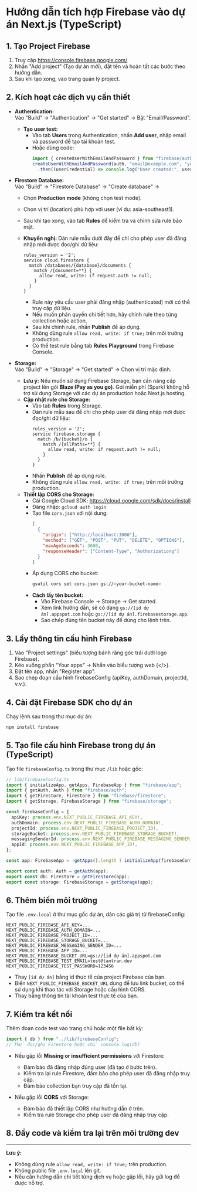 # Hướng dẫn tích hợp Firebase vào dự án Next.js (TypeScript)

## 1. Tạo Project Firebase

1. Truy cập https://console.firebase.google.com/
2. Nhấn "Add project" (Tạo dự án mới), đặt tên và hoàn tất các bước theo hướng dẫn.
3. Sau khi tạo xong, vào trang quản lý project.

## 2. Kích hoạt các dịch vụ cần thiết

- **Authentication:**  
  Vào "Build" → "Authentication" → "Get started" → Bật "Email/Password".
  - **Tạo user test:**
    - Vào tab **Users** trong Authentication, nhấn **Add user**, nhập email và password để tạo tài khoản test.
    - Hoặc dùng code:
      ```js
      import { createUserWithEmailAndPassword } from "firebase/auth";
      createUserWithEmailAndPassword(auth, "email@example.com", "yourpassword")
        .then((userCredential) => console.log("User created:", userCredential.user.email));
      ```

- **Firestore Database:**  
  Vào "Build" → "Firestore Database" → "Create database" →
    - Chọn **Production mode** (không chọn test mode).
    - Chọn vị trí (location) phù hợp với user (ví dụ: asia-southeast1).
    - Sau khi tạo xong, vào tab **Rules** để kiểm tra và chỉnh sửa rule bảo mật.
    - **Khuyến nghị:** Dán rule mẫu dưới đây để chỉ cho phép user đã đăng nhập mới được đọc/ghi dữ liệu:

      ```plaintext
      rules_version = '2';
      service cloud.firestore {
        match /databases/{database}/documents {
          match /{document=**} {
            allow read, write: if request.auth != null;
          }
        }
      }
      ```
      - Rule này yêu cầu user phải đăng nhập (authenticated) mới có thể truy cập dữ liệu.
      - Nếu muốn phân quyền chi tiết hơn, hãy chỉnh rule theo từng collection hoặc action.
      - Sau khi chỉnh rule, nhấn **Publish** để áp dụng.
      - Không dùng rule `allow read, write: if true;` trên môi trường production.
      - Có thể test rule bằng tab **Rules Playground** trong Firebase Console.

- **Storage:**  
  Vào "Build" → "Storage" → "Get started" → Chọn vị trí mặc định.
  - **Lưu ý:** Nếu muốn sử dụng Firebase Storage, bạn cần nâng cấp project lên gói **Blaze (Pay as you go)**. Gói miễn phí (Spark) không hỗ trợ sử dụng Storage với các dự án production hoặc Next.js hosting.
  - **Cập nhật rule cho Storage:**
    - Vào tab **Rules** trong Storage.
    - Dán rule mẫu sau để chỉ cho phép user đã đăng nhập mới được đọc/ghi dữ liệu:
      ```plaintext
      rules_version = '2';
      service firebase.storage {
        match /b/{bucket}/o {
          match /{allPaths=**} {
            allow read, write: if request.auth != null;
          }
        }
      }
      ```
    - Nhấn **Publish** để áp dụng rule.
    - Không dùng rule `allow read, write: if true;` trên môi trường production.
  - **Thiết lập CORS cho Storage:**
    - Cài Google Cloud SDK: https://cloud.google.com/sdk/docs/install
    - Đăng nhập: `gcloud auth login`
    - Tạo file `cors.json` với nội dung:
      ```json
      [
        {
          "origin": ["http://localhost:3000"],
          "method": ["GET", "POST", "PUT", "DELETE", "OPTIONS"],
          "maxAgeSeconds": 3600,
          "responseHeader": ["Content-Type", "Authorizationg"]
        }
      ]
      ```
    - Áp dụng CORS cho bucket:
      ```sh
      gsutil cors set cors.json gs://<your-bucket-name>
      ```
    - **Cách lấy tên bucket:**
      - Vào Firebase Console → Storage → Get started.
      - Xem link hướng dẫn, sẽ có dạng `gs://[id dự án].appspot.com` hoặc `gs://[id dự án].firebasestorage.app`.
      - Sao chép đúng tên bucket này để dùng cho lệnh trên.

## 3. Lấy thông tin cấu hình Firebase

1. Vào "Project settings" (biểu tượng bánh răng góc trái dưới logo Firebase).
2. Kéo xuống phần "Your apps" → Nhấn vào biểu tượng web (</>).
3. Đặt tên app, nhấn "Register app".
4. Sao chép đoạn cấu hình firebaseConfig (apiKey, authDomain, projectId, v.v.).

## 4. Cài đặt Firebase SDK cho dự án

Chạy lệnh sau trong thư mục dự án:
```zsh
npm install firebase
```

## 5. Tạo file cấu hình Firebase trong dự án (TypeScript)

Tạo file `firebaseConfig.ts` trong thư mục `/lib` hoặc gốc:
```ts
// lib/firebaseConfig.ts
import { initializeApp, getApps, FirebaseApp } from "firebase/app";
import { getAuth, Auth } from "firebase/auth";
import { getFirestore, Firestore } from "firebase/firestore";
import { getStorage, FirebaseStorage } from "firebase/storage";

const firebaseConfig = {
  apiKey: process.env.NEXT_PUBLIC_FIREBASE_API_KEY!,
  authDomain: process.env.NEXT_PUBLIC_FIREBASE_AUTH_DOMAIN!,
  projectId: process.env.NEXT_PUBLIC_FIREBASE_PROJECT_ID!,
  storageBucket: process.env.NEXT_PUBLIC_FIREBASE_STORAGE_BUCKET!,
  messagingSenderId: process.env.NEXT_PUBLIC_FIREBASE_MESSAGING_SENDER_ID!,
  appId: process.env.NEXT_PUBLIC_FIREBASE_APP_ID!,
};

const app: FirebaseApp = !getApps().length ? initializeApp(firebaseConfig) : getApps()[0];

export const auth: Auth = getAuth(app);
export const db: Firestore = getFirestore(app);
export const storage: FirebaseStorage = getStorage(app);
```

## 6. Thêm biến môi trường

Tạo file `.env.local` ở thư mục gốc dự án, dán các giá trị từ firebaseConfig:
```
NEXT_PUBLIC_FIREBASE_API_KEY=...
NEXT_PUBLIC_FIREBASE_AUTH_DOMAIN=...
NEXT_PUBLIC_FIREBASE_PROJECT_ID=...
NEXT_PUBLIC_FIREBASE_STORAGE_BUCKET=...
NEXT_PUBLIC_FIREBASE_MESSAGING_SENDER_ID=...
NEXT_PUBLIC_FIREBASE_APP_ID=...
NEXT_PUBLIC_FIREBASE_BUCKET_URL=gs://[id dự án].appspot.com
NEXT_PUBLIC_FIREBASE_TEST_EMAIL=test@tantran.dev
NEXT_PUBLIC_FIREBASE_TEST_PASSWORD=123456
```
- Thay `[id dự án]` bằng id thực tế của project Firebase của bạn.
- Biến `NEXT_PUBLIC_FIREBASE_BUCKET_URL` dùng để lưu link bucket, có thể sử dụng khi thao tác với Storage hoặc cấu hình CORS.
- Thay bằng thông tin tài khoản test thực tế của bạn.

## 7. Kiểm tra kết nối

Thêm đoạn code test vào trang chủ hoặc một file bất kỳ:
```ts
import { db } from "../lib/firebaseConfig";
// Thử đọc/ghi Firestore hoặc chỉ console.log(db)
```

- Nếu gặp lỗi **Missing or insufficient permissions** với Firestore:
  - Đảm bảo đã đăng nhập đúng user (đã tạo ở bước trên).
  - Kiểm tra lại rule Firestore, đảm bảo cho phép user đã đăng nhập truy cập.
  - Đảm bảo collection bạn truy cập đã tồn tại.

- Nếu gặp lỗi **CORS** với Storage:
  - Đảm bảo đã thiết lập CORS như hướng dẫn ở trên.
  - Kiểm tra rule Storage cho phép user đã đăng nhập truy cập.

## 8. Đẩy code và kiểm tra lại trên môi trường dev

---

**Lưu ý:**
- Không dùng rule `allow read, write: if true;` trên production.
- Không public file `.env.local` lên git.
- Nếu cần hướng dẫn chi tiết từng dịch vụ hoặc gặp lỗi, hãy gửi log để được hỗ trợ.